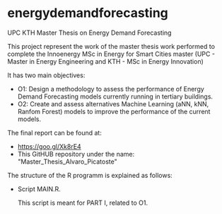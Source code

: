 # energydemandforecasting
UPC KTH Master Thesis on Energy Demand Forecasting 

This project represent the work of the master thesis work performed to complete the Innoenergy MSc in Energy for Smart Cities master (UPC - Master in Energy Engineering and KTH - MSc in Energy Innovation)

It has two main objectives:

- O1: Design a methodology to assess the performance of Energy Demand Forecasting models currently running in tertiary buildings.
- O2: Create and assess alternatives Machine Learning (aNN, kNN, Ranfom Forest) models to improve the performance of the current models.

The final report can be found at:

- https://goo.gl/Xk8rE4
- This GitHUB repository under the name: "Master_Thesis_Alvaro_Picatoste"

The structure of the R programm is explained as follows:

- Script MAIN.R.
  
  This script is meant for PART I, related to O1. 
 
